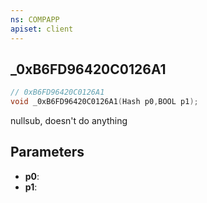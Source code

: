 ```yaml
---
ns: COMPAPP
apiset: client
---
```

## _0xB6FD96420C0126A1

```c
// 0xB6FD96420C0126A1
void _0xB6FD96420C0126A1(Hash p0,BOOL p1);
```

nullsub, doesn't do anything

## Parameters
* **p0**:
* **p1**:



